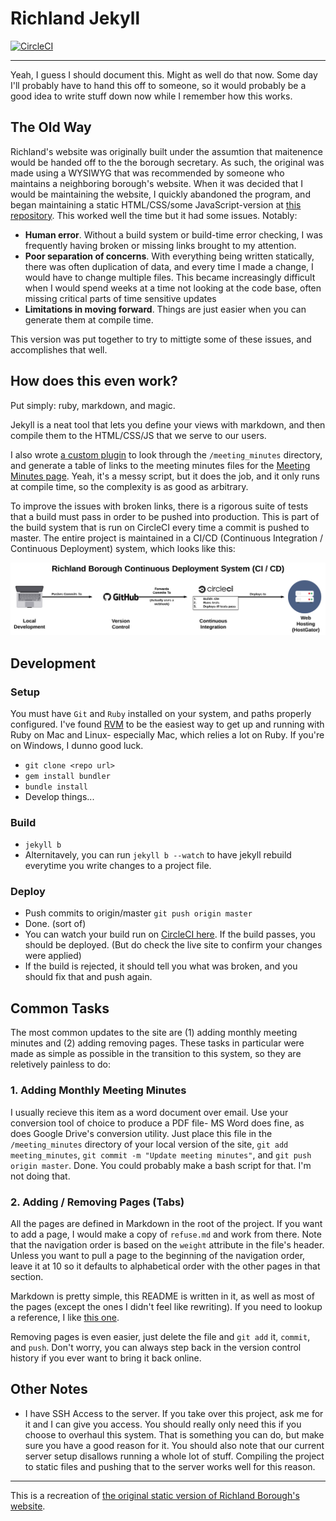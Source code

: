 # Richland Jekyll

[![CircleCI](https://circleci.com/gh/wadeanthony0100/Richland-Jekyll/tree/master.svg?style=svg)](https://circleci.com/gh/wadeanthony0100/Richland-Jekyll/tree/master)

---

Yeah, I guess I should document this. Might as well do that now. Some day I'll probably have to hand this off to someone, so it would probably be a good idea to write stuff down now while I remember how this works.

## The Old Way

Richland's website was originally built under the assumtion that maitenence would 
be handed off to the the borough secretary. As such, the original was made 
using a WYSIWYG that was recommended by someone who maintains a neighboring
borough's website. When it was decided that I would be maintaining the 
website, I quickly abandoned the program, and began maintaining a static
HTML/CSS/some JavaScript-version at [this repository](https://github.com/wadeanthony0100/Richland-Borough-dot-org).
This worked well the time but it had some issues. Notably:

- **Human error**. Without a build system or build-time error checking, I was
frequently having broken or missing links brought to my attention.
- **Poor separation of concerns**. With everything being written statically,
there was often duplication of data, and every time I made a change, I would
have to change multiple files. This became increasingly difficult when I would
spend weeks at a time not looking at the code base, often missing critical parts
of time sensitive updates
- **Limitations in  moving forward**. Things are just easier when you can generate them
at compile time.

This version was put together to try to mittigte some of these issues, and accomplishes that well.

## How does this even work?

Put simply: ruby, markdown, and magic.

Jekyll is a neat tool that lets you define your views with markdown, and then compile them
to the HTML/CSS/JS that we serve to our users.

I also wrote [a custom plugin](https://github.com/wadeanthony0100/Richland-Jekyll/blob/master/_plugins/minutes.rb)
to look through the `/meeting_minutes` directory, and generate a table of links to the meeting minutes files
for the [Meeting Minutes page](richlangborough.org/meeting_minutes). Yeah, it's a messy script,
but it does the job, and it only runs at compile time, so the complexity is as good as arbitrary.

To improve the issues with broken links, there is a rigorous suite of tests that a build must pass in order to
be pushed into production. This is part of the build system that is run on CircleCI every time a commit is pushed to master. The entire project is maintained in a CI/CD (Continuous Integration / Continuous Deployment) system, which looks like this:

![CI/CD Diagram](RichlandCicdDiagram.png)

## Development

### Setup

You must have `Git` and `Ruby` installed on your system, and paths properly configured. I've found [RVM](https://rvm.io/rvm/install) to be the easiest way to get up and running with Ruby on Mac and Linux- especially Mac, which relies a lot on Ruby. If you're on Windows, I dunno good luck.

- `git clone <repo url>`
- `gem install bundler`
- `bundle install`
- Develop things...

### Build

- `jekyll b`
- Alternitavely, you can run `jekyll b --watch` to have jekyll rebuild everytime you write changes to a project file.

### Deploy

- Push commits to origin/master `git push origin master`
- Done. (sort of)
- You can watch your build run on [CircleCI here](https://circleci.com/gh/wadeanthony0100/Richland-Jekyll). If the build passes, you should be deployed. (But do check the live site to confirm your changes were applied)
- If the build is rejected, it should tell you what was broken, and you should fix that and push again.

## Common Tasks

The most common updates to the site are (1) adding monthly meeting minutes and (2) adding removing pages. These tasks in particular were made as simple as possible in the transition to this system, so they are reletively painless to do:

### 1. Adding Monthly Meeting Minutes

I usually recieve this item as a word document over email. Use your conversion tool of choice to produce a PDF file- MS Word does fine, as does Google Drive's conversion utility. Just place this file in the `/meeting_minutes` directory of your local version of the site, `git add meeting_minutes`, `git commit -m "Update meeting minutes"`, and `git push origin master`. Done. You could probably make a bash script for that. I'm not doing that.

### 2. Adding / Removing Pages (Tabs)

All the pages are defined in Markdown in the root of the project. If you want to add a page, I would make a copy of `refuse.md` and work from there. Note that the navigation order is based on the `weight` attribute in the file's header. Unless you want to pull a page to the beginning of the navigation order, leave it at 10 so it defaults to alphabetical order with the other pages in that section.

Markdown is pretty simple, this README is written in it, as well as most of the pages (except the ones I didn't feel like rewriting). If you need to lookup a reference, I like [this one](https://github.com/adam-p/markdown-here/wiki/Markdown-Cheatsheet).

Removing pages is even easier, just delete the file and `git add` it, `commit`, and `push`. Don't worry, you can always step back in the version control history if you ever want to bring it back online.

## Other Notes

- I have SSH Access to the server. If you take over this project, ask me for it and I can give you access. You should really only need this if you choose to overhaul this system. That is something you can do, but make sure you have a good reason for it. You should also note that our current server setup disallows running a whole lot of stuff. Compiling the project to static files and pushing that to the server works well for this reason.

---

This is a recreation of [the original static version of Richland Borough's website](https://github.com/wadeanthony0100/Richland-Borough-dot-org).
